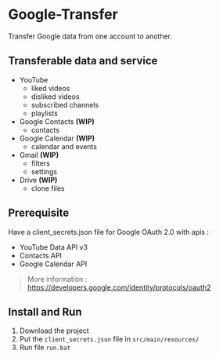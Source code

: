 # Google-Transfer
Transfer Google data from one account to another.

## Transferable data and service
* YouTube
    * liked videos
    * disliked videos
    * subscribed channels
    * playlists
* Google Contacts **(WIP)**
    * contacts
* Google Calendar **(WIP)**
    * calendar and events
* Gmail **(WIP)**
    * filters
    * settings
* Drive **(WIP)**
    * clone files

## Prerequisite
Have a client_secrets.json file for Google OAuth 2.0 with apis :
- YouTube Data API v3
- Contacts API
- Google Calendar API
> More information : https://developers.google.com/identity/protocols/oauth2

## Install and Run
1. Download the project
2. Put the `client_secrets.json` file in `src/main/resources/`
3. Run file `run.bat`
